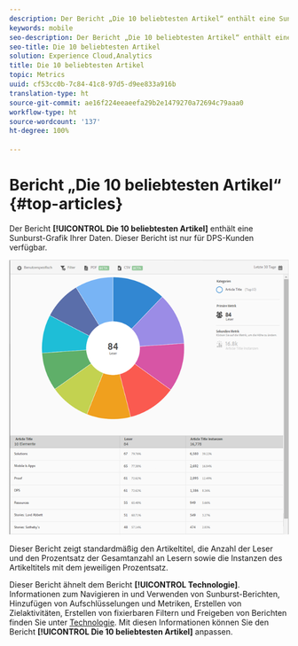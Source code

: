 ```yaml
---
description: Der Bericht „Die 10 beliebtesten Artikel“ enthält eine Sunburst-Grafik Ihrer Daten. Dieser Bericht ist nur für DPS-Kunden (Digital Publishing Suite) verfügbar.
keywords: mobile
seo-description: Der Bericht „Die 10 beliebtesten Artikel“ enthält eine Sunburst-Grafik Ihrer Daten. Dieser Bericht ist nur für DPS-Kunden (Digital Publishing Suite) verfügbar.
seo-title: Die 10 beliebtesten Artikel
solution: Experience Cloud,Analytics
title: Die 10 beliebtesten Artikel
topic: Metrics
uuid: cf53cc0b-7c84-41c8-97d5-d9ee833a916b
translation-type: ht
source-git-commit: ae16f224eeaeefa29b2e1479270a72694c79aaa0
workflow-type: ht
source-wordcount: '137'
ht-degree: 100%

---
```



# Bericht „Die 10 beliebtesten Artikel“ {#top-articles}

Der Bericht **[!UICONTROL Die 10 beliebtesten Artikel]** enthält eine Sunburst-Grafik Ihrer Daten. Dieser Bericht ist nur für DPS-Kunden verfügbar.

![](assets/dps_top_10.png)

Dieser Bericht zeigt standardmäßig den Artikeltitel, die Anzahl der Leser und den Prozentsatz der Gesamtanzahl an Lesern sowie die Instanzen des Artikeltitels mit dem jeweiligen Prozentsatz.

Dieser Bericht ähnelt dem Bericht **[!UICONTROL Technologie]**. Informationen zum Navigieren in und Verwenden von Sunburst-Berichten, Hinzufügen von Aufschlüsselungen und Metriken, Erstellen von Zielaktivitäten, Erstellen von fixierbaren Filtern und Freigeben von Berichten finden Sie unter [Technologie](/help/using/usage/reports-technology.md). Mit diesen Informationen können Sie den Bericht **[!UICONTROL Die 10 beliebtesten Artikel]** anpassen.
